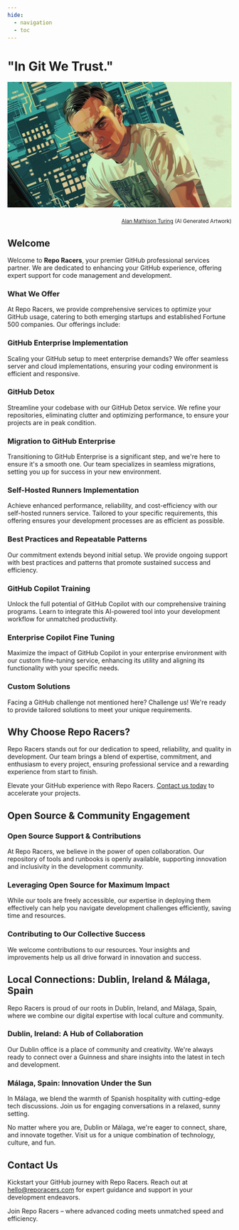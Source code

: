 ```yaml
---
hide:
  - navigation
  - toc
---
```

# "In Git We Trust."

![Alan Turing](assets/images/heroes/alan_turing.webp)
<p align="right"><sub><a href="https://en.wikipedia.org/wiki/Alan_Turing" target="_blank">Alan Mathison Turing</a> (AI Generated Artwork)</sub></p>

## Welcome

Welcome to **Repo Racers**, your premier GitHub professional services partner. We are dedicated to enhancing your GitHub experience, offering expert support for code management and development.

### What We Offer

At Repo Racers, we provide comprehensive services to optimize your GitHub usage, catering to both emerging startups and established Fortune 500 companies. Our offerings include:

### GitHub Enterprise Implementation

Scaling your GitHub setup to meet enterprise demands? We offer seamless server and cloud implementations, ensuring your coding environment is efficient and responsive.

### GitHub Detox

Streamline your codebase with our GitHub Detox service. We refine your repositories, eliminating clutter and optimizing performance, to ensure your projects are in peak condition.

### Migration to GitHub Enterprise

Transitioning to GitHub Enterprise is a significant step, and we're here to ensure it's a smooth one. Our team specializes in seamless migrations, setting you up for success in your new environment.

### Self-Hosted Runners Implementation

Achieve enhanced performance, reliability, and cost-efficiency with our self-hosted runners service. Tailored to your specific requirements, this offering ensures your development processes are as efficient as possible.

### Best Practices and Repeatable Patterns

Our commitment extends beyond initial setup. We provide ongoing support with best practices and patterns that promote sustained success and efficiency.

### GitHub Copilot Training

Unlock the full potential of GitHub Copilot with our comprehensive training programs. Learn to integrate this AI-powered tool into your development workflow for unmatched productivity.

### Enterprise Copilot Fine Tuning

Maximize the impact of GitHub Copilot in your enterprise environment with our custom fine-tuning service, enhancing its utility and aligning its functionality with your specific needs.

### Custom Solutions

Facing a GitHub challenge not mentioned here? Challenge us! We're ready to provide tailored solutions to meet your unique requirements.

## Why Choose Repo Racers?

Repo Racers stands out for our dedication to speed, reliability, and quality in development. Our team brings a blend of expertise, commitment, and enthusiasm to every project, ensuring professional service and a rewarding experience from start to finish.

Elevate your GitHub experience with Repo Racers. [Contact us today](#contact-us) to accelerate your projects.

## Open Source & Community Engagement

### Open Source Support & Contributions

At Repo Racers, we believe in the power of open collaboration. Our repository of tools and runbooks is openly available, supporting innovation and inclusivity in the development community.

### Leveraging Open Source for Maximum Impact

While our tools are freely accessible, our expertise in deploying them effectively can help you navigate development challenges efficiently, saving time and resources.

### Contributing to Our Collective Success

We welcome contributions to our resources. Your insights and improvements help us all drive forward in innovation and success.

## Local Connections: Dublin, Ireland & Málaga, Spain

Repo Racers is proud of our roots in Dublin, Ireland, and Málaga, Spain, where we combine our digital expertise with local culture and community.

### Dublin, Ireland: A Hub of Collaboration

Our Dublin office is a place of community and creativity. We're always ready to connect over a Guinness and share insights into the latest in tech and development.

### Málaga, Spain: Innovation Under the Sun

In Málaga, we blend the warmth of Spanish hospitality with cutting-edge tech discussions. Join us for engaging conversations in a relaxed, sunny setting.

No matter where you are, Dublin or Málaga, we're eager to connect, share, and innovate together. Visit us for a unique combination of technology, culture, and fun.

## Contact Us

Kickstart your GitHub journey with Repo Racers. Reach out at [hello@reporacers.com](mailto:hello@reporacers.com) for expert guidance and support in your development endeavors.

Join Repo Racers – where advanced coding meets unmatched speed and efficiency.
